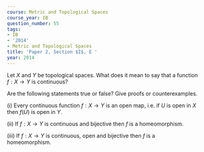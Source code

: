 ```yaml
---
course: Metric and Topological Spaces
course_year: IB
question_number: 55
tags:
- IB
- '2014'
- Metric and Topological Spaces
title: 'Paper 2, Section $I$, E '
year: 2014
---
```




Let $X$ and $Y$ be topological spaces. What does it mean to say that a function $f: X \rightarrow Y$ is continuous?

Are the following statements true or false? Give proofs or counterexamples.

(i) Every continuous function $f: X \rightarrow Y$ is an open map, i.e. if $U$ is open in $X$ then $f(U)$ is open in $Y$.

(ii) If $f: X \rightarrow Y$ is continuous and bijective then $f$ is a homeomorphism.

(iii) If $f: X \rightarrow Y$ is continuous, open and bijective then $f$ is a homeomorphism.